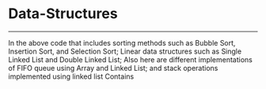 # Data-Structures
---
In the above code that includes sorting methods such as Bubble Sort, Insertion Sort, and Selection Sort; Linear data structures such as Single Linked List and Double Linked List;   Also here are different implementations of FIFO queue using Array and Linked List; and stack operations implemented using linked list Contains
